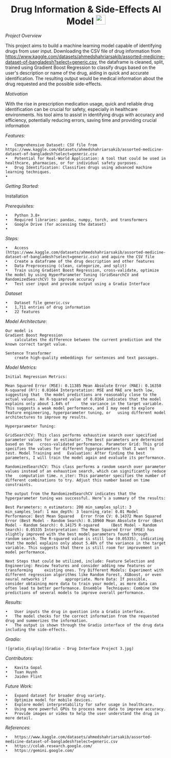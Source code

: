 <div id="header" align="center">

# Drug Information & Side-Effects AI Model   <img src="https://media.giphy.com/media/5xtDaryFk1nV0vqfnws/giphy.gif?cid=ecf05e47sfjsrzdh193d20b012pew9qift150y4kkey5f82q&ep=v1_gifs_search&rid=giphy.gif&ct=g" width="30px"/>
</h1>
</div>

*Project Overview*

This project aims to build a machine learning model capable of identifying drugs from user input. Downloading the CSV file of drug information from https://www.kaggle.com/datasets/ahmedshahriarsakib/assorted-medicine-dataset-of-bangladesh?select=generic.csv, the dataframe is cleaned, split, trained using Gradient Boost Regression to classify drugs based on the user's description or name of the drug, aiding in quick and accurate identification. The resulting output would be medical information about the drug requested and the possible side-effects.

*Motivation*

With the rise in prescription medication usage, quick and reliable drug identification can be crucial for safety, especially in healthcare environments. his tool aims to assist in identifying drugs with accuracy and efficiency, potentially reducing errors, saving time and providing crucial information

*Features:*

	•	Comprehensive Dataset: CSV file from https://www.kaggle.com/datasets/ahmedshahriarsakib/assorted-medicine-dataset-of-bangladesh?select=generic.csv
	•	Potential for Real-World Application: A tool that could be used in healthcare, pharmacies, or for individual safety purposes.
	•	Drug Identification: Classifies drugs using advanced machine learning techniques.
	•	
	

*Getting Started:*

Installation


*Prerequisites:*

	•	Python 3.8+
	•	Required libraries: pandas, numpy, torch, and transformers
	•	Google Drive (for accessing the dataset)
 	•

*Steps:*

	•	Access (https://www.kaggle.com/datasets/ahmedshahriarsakib/assorted-medicine-dataset-of-bangladesh?select=generic.csv) and aquire the CSV file
	•	Create a dataframe of the drug description and other features
	•	Data Preprocessing (clean, categorize, and split)
	•	Train using Gradient Boost Regression, cross-validate, optimize the model by using HyperParameter Tuning (GridSearchCV and RandomizedSearchCV) to improve accuracy
	•	Test user input and provide output using a Gradio Interface

 *Dataset*

 	•	Dataset file generic.csv
	•	1,711 entries of drug information
	•	22 features

*Model Architecture:*

	Our model is 
 	Gradient Boost Regression 
		calculates the difference between the current prediction and the known correct target value.

  	Sentence Transformer
		create high-quality embeddings for sentences and text passages. 

*Model Metrics:*

	Initial Regression Metrics:

	Mean Squared Error (MSE): 0.11385 Mean Absolute Error (MAE): 0.16358 R-squared (R²): 0.01664 Interpretation: MSE and MAE are both low, suggesting that 	the model predictions are reasonably close to the actual values. An R-squared value of 0.0164 indicates that the model explains only about 1.64% of 	the variance in the target variable. This suggests a weak model performance, and I may need to explore feature engineering, hyperparameter tuning, or 	using different model architectures to improve my results.

	Hyperparameter Tuning:

 	GridSearchCV: This class performs exhaustive search over specified parameter values for an estimator. The best parameters are determined based on the 	cross-validated performance. Parameter Grid: This grid specifies the values for different hyperparameters that I want to test. Model Training and 	Evaluation: After finding the best parameters, I will train the model again and evaluate its performance.

	RandomizedSearchCV: This class performs a random search over parameter values instead of an exhaustive search, which can significantly reduce the 	computation time. n_iter: This parameter specifies the number of different combinations to try. Adjust this number based on time constraints.

	The output from the RandomizedSearchCV indicates that the hyperparameter tuning was successful. Here’s a summary of the results:

	Best Parameters: n_estimators: 200 min_samples_split: 3 min_samples_leaf: 1 max_depth: 3 learning_rate: 0.01 Model Performance: Best Mean Squared 	Error from CV: 0.14372 Mean Squared Error (Best Model - Random Search): 0.10960 Mean Absolute Error (Best Model - Random Search): 0.14175 R-squared 	(Best Model - Random Search): 0.05335 Interpretation: The Mean Squared Error (MSE) has slightly improved with the best model parameters found through 	random search. The R-squared value is still low (0.05335), indicating that the model explains only about 5.48% of the variance in the target 		variable. This suggests that there is still room for improvement in model performance.

	Next Steps that could be utilized, include: Feature Selection and Engineering: Review features and consider adding new features or transforming 	existing ones. Try Different Models: Experiment with different regression algorithms like Random Forest, XGBoost, or even neural networks if 		appropriate. More Data: If possible, consider obtaining more data to train your model, as more data can often lead to better performance. Ensemble 	Techniques: Combine the predictions of several models to improve overall performance.
 
*Results:*

	•	User inputs the drug in question into a Gradio interface.
	•	The model checks for the correct information from the requested drug and summerizes the information.
 	•	The output is shown through the Gradio interface of the drug data including the side-effects.

*Gradio:*

	![gradio_display](Gradio - Drug Interface Project 3.jpg)
*Contributors:*

	•	Kavita Gopal
	•	Tuan Huynh
	•	Jaiden Flint

*Future Work:*

	•	Expand dataset for broader drug variety.
	•	Optimize model for mobile devices.
	•	Explore model interpretability for safer usage in healthcare.
 	•	Using more powerful GPUs to process more data to improve accuracy.
	•	Provide images or video to help the user understand the drug in more detail.

 *References:*

 	•	https://www.kaggle.com/datasets/ahmedshahriarsakib/assorted-medicine-dataset-of-bangladesh?select=generic.csv
 	•	https://colab.research.google.com/
  	•	https://gemini.google.com/
 	


